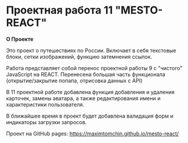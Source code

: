 # Проектная работа 11 "MESTO-REACT"

**О Проекте**

Это проект о путешествиях по России. Включает в себя текстовые блоки, сетки изображений, функцию затемнения ссылок.

Работа представляет собой перенос проектной работы 9 с "чистого" JavaScript на REACT. Перенесена большая часть функционала (открытие/закрытие попапа, отрисовка данных с API)

В 11 проектной работе добавлена функция добавления и удаления карточек, замены аватара, а также редактирования имени и характеристики пользователя. 

В ближайшее время в проект будет добавлена валидация форм и индикаторы загрузки запросов. 

Проект на GitHub pages: https://maximtomchin.github.io/mesto-react/